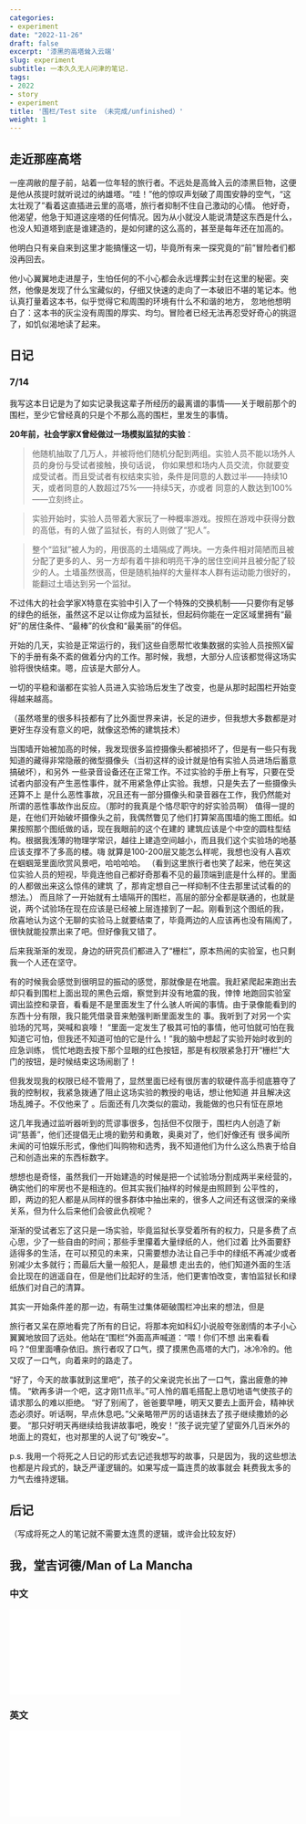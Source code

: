 ```yaml
---
categories:
- experiment
date: "2022-11-26"
draft: false
excerpt: '漆黑的高塔耸入云端'
slug: experiment
subtitle: 一本久久无人问津的笔记.
tags:
- 2022
- story
- experiment
title: '围栏/Test site （未完成/unfinished）'
weight: 1
---
```


## 走近那座高塔

一座凋敝的屋子前，站着一位年轻的旅行者。不远处是高耸入云的漆黑巨物，这便是他从孩提时就听说过的纳雄塔。“哇！”他的惊叹声划破了周围安静的空气，“这太壮观了”看着这直插进云里的高塔，旅行者抑制不住自己激动的心情。
他好奇，他渴望，他急于知道这座塔的任何情况。因为从小就没人能说清楚这东西是什么，也没人知道塔到底是谁建造的，是如何建的这么高的，甚至是每年还在加高的。

他明白只有亲自来到这里才能搞懂这一切，毕竟所有来一探究竟的“前”冒险者们都没再回去。

他小心翼翼地走进屋子，生怕任何的不小心都会永远埋葬尘封在这里的秘密。突然，他像是发现了什么宝藏似的，仔细又快速的走向了一本破旧不堪的笔记本。他认真打量着这本书，似乎觉得它和周围的环境有什么不和谐的地方，
忽地他想明白了：这本书的灰尘没有周围的厚实、均匀。冒险者已经无法再忍受好奇心的挑逗了，如饥似渴地读了起来。

## 日记

### 7/14

我写这本日记是为了如实记录我这辈子所经历的最离谱的事情——关于眼前那个的围栏，至少它曾经真的只是个不那么高的围栏，里发生的事情。

**20年前，社会学家X曾经做过一场模拟监狱的实验**：

>他随机抽取了几万人，并被将他们随机分配到两组。实验人员不能以场外人员的身份与受试者接触，换句话说，
你如果想和场内人员交流，你就要变成受试者。而且受试者有权结束实验，条件是同意的人数过半——持续10天，或者同意的人数超过75%——持续5天，亦或者
同意的人数达到100%——立刻终止。

>实验开始时，实验人员带着大家玩了一种概率游戏。按照在游戏中获得分数的高低，有的人做了监狱长，有的人则做了“犯人”。

>整个“监狱”被人为的，用很高的土墙隔成了两块。一方条件相对简陋而且被分配了更多的人、另一方却有着牛排和明亮干净的居住空间并且被分配了较少的人。土墙虽然很高，但是随机抽样的大量样本人群有运动能力很好的，能翻过土墙达到另一个监狱。



不过伟大的社会学家X特意在实验中引入了一个特殊的交换机制——只要你有足够的绿色的纸张，虽然这不足以让你成为监狱长，但起码你能在一定区域里拥有“最好”的居住条件、“最棒”的伙食和“最美丽”的伴侣。

开始的几天，实验是正常运行的，我们这些自愿帮忙收集数据的实验人员按照X留下的手册有条不紊的做着分内的工作。那时候，我想，大部分人应该都觉得这场实验将很快结束。嗯，应该是大部分人。

一切的平稳和谐都在实验人员进入实验场后发生了改变，也是从那时起围栏开始变得越来越高。




（虽然塔里的很多科技都有了比外面世界来讲，长足的进步，但我想大多数都是对更好生存没有意义的吧，就像这恐怖的建筑技术）






当围墙开始被加高的时候，我发现很多监控摄像头都被损坏了，但是有一些只有我知道的藏得非常隐蔽的微型摄像头（当初这样的设计就是怕有实验人员进场后蓄意搞破坏），和另外
一些录音设备还在正常工作。不过实验的手册上有写，只要在受试者内部没有产生恶性事件，就不用紧急停止实验。我想，只是失去了一些摄像头还算不上
是什么恶性事故，况且还有一部分摄像头和录音器在工作，我仍然能对所谓的恶性事故作出反应。（那时的我真是个恪尽职守的好实验员啊）
值得一提的是，在他们开始破坏摄像头之前，我偶然瞥见了他们打算架高围墙的施工图纸。如果按照那个图纸做的话，现在我眼前的这个在建的
建筑应该是个中空的圆柱型结构。根据我浅薄的物理学常识，越往上建造空间越小，而且我们这个实验场的地基应该支撑不了多高的楼。嗨
就算是100-200层又能怎么样呢，我想也没有人喜欢在蝈蝈笼里面欣赏风景吧，哈哈哈哈。
（看到这里旅行者也笑了起来，他在笑这位实验人员的短视，毕竟连他自己都好奇那看不见的最顶端到底是什么样的。里面的人都做出来这么惊伟的建筑
了，那肯定想自己一样抑制不住去那里试试看的的想法。）
而且除了一开始就有土墙隔开的围栏，高层的部分全都是联通的，也就是说，两个试验场在现在应该是已经被上层连接到了一起。刚看到这个图纸的我，
欣喜地认为这个无聊的实验马上就要结束了，毕竟两边的人应该再也没有隔阂了，很快就能投票出来了吧。但好像我又错了。




后来我渐渐的发现，身边的研究员们都进入了“栅栏”，原本热闹的实验室，也只剩我一个人还在坚守。




有的时候我会感觉到很明显的振动的感觉，那就像是在地震。我赶紧爬起来跑出去却只看到围栏上面出现的黑色云烟，察觉到并没有地震的我，悻悻
地跑回实验室调出监控和录音，看看是不是里面发生了什么骇人听闻的事情。由于录像能看到的东西十分有限，我只能凭借录音来勉强判断里面发生的
事。我听到了对另一个实验场的咒骂，哭喊和哀嚎！
“里面一定发生了极其可怕的事情，他可怕就可怕在我知道它可怕，但我还不知道可怕的它是什么！”我的脑中想起了实验开始时收到的应急训练，
慌忙地跑去按下那个显眼的红色按钮，那是有权限紧急打开“栅栏”大门的按钮，是时候结束这场闹剧了！


但我发现我的权限已经不管用了，显然里面已经有很厉害的软硬件高手彻底篡夺了我的控制权，我紧急拨通了阻止这场实验的教授的电话，想让他知道
并且解决这场乱摊子。不仅他来了
。后面还有几次类似的震动，我能做的也只有怔在原地




这几年我通过监听器听到的荒谬事很多，包括但不仅限于，围栏内人创造了新词“慈善”，他们还提倡无止境的勤劳和勇敢，奥奥对了，他们好像还有
很多闻所未闻的可怕娱乐形式，像他们叫购物和选秀，我不知道他们为什么这么热衷于给自己和创造出来的东西标数字。




想想也是奇怪，虽然我们一开始建造的时候是把一个试验场分割成两半来经营的，确实他们的牢房也不是相连的。但其实我们抽样的时候是由照顾到
公平性的，即，两边的犯人都是从同样的很多群体中抽出来的，很多人之间还有这很深的亲缘关系，但为什么后来他们会彼此仇视呢？





渐渐的受试者忘了这只是一场实验，毕竟监狱长享受着所有的权力，只是多费了点心思，少了一些自由的时间；那些手里攥着大量绿纸的人，他们过着
比外面要舒适得多的生活，在可以预见的未来，只需要想办法让自己手中的绿纸不再减少或者别减少太多就行；而最后大量一般犯人，是最想
走出去的，他们知道外面的生活会比现在的逍遥自在，但是他们比起好的生活，他们更害怕改变，害怕监狱长和绿纸族们对自己的清算。




其实一开始条件差的那一边，有萌生过集体砸破围栏冲出来的想法，但是





旅行者又呆在原地看完了所有的日记，将那本宛如科幻小说般夸张剧情的本子小心翼翼地放回了远处。他站在“围栏”外面高声喊道：“喂！你们不想
出来看看吗？“但里面嘈杂依旧。旅行者叹了口气，摸了摸黑色高塔的大门，冰冷冷的。他又叹了一口气，向着来时的路走了。





“好了，今天的故事就到这里吧”，孩子的父亲说完长出了一口气，露出疲惫的神情。
“欸再多讲一个吧，这才刚11点半。”可人怜的眉毛搭配上恳切地语气使孩子的请求那么的难以拒绝。
“好了别闹了，爸爸要早睡，明天又要去上面开会，精神状态必须好。听话啊，早点休息吧。”父亲略带严厉的话语抹去了孩子继续撒娇的必要。
“那只好明天再继续给我讲故事吧，晚安！”孩子说完望了望窗外几百米外的地面上的霓虹，也对那里的人说了句“晚安~”。







p.s. 我用一个将死之人日记的形式去记述我想写的故事，只是因为，我的这些想法也都是片段式的，缺乏严谨逻辑的。如果写成一篇连贯的故事就会
耗费我太多的力气去维持逻辑。



## 后记
（写成将死之人的笔记就不需要太连贯的逻辑，或许会比较友好）



## 我，堂吉诃德/Man of La Mancha
### 中文
<iframe src="//player.bilibili.com/player.html?aid=681189507&bvid=BV1TS4y1579P&cid=499708599&page=1" scrolling="no" border="0" frameborder="no" framespacing="0" allowfullscreen="true"> </iframe>

### 英文
<iframe src="//player.bilibili.com/player.html?aid=11506341&bvid=BV1Dx411h72r&cid=19022167&page=1" scrolling="no" border="0" frameborder="no" framespacing="0" allowfullscreen="true"> </iframe>